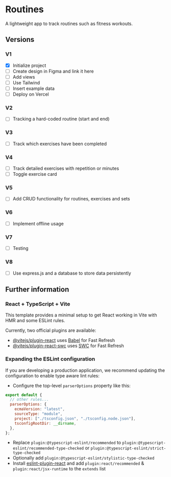 # Routines

A lightweight app to track routines such as fitness workouts.

## Versions

### V1

- [x] Initialize project
- [ ] Create design in Figma and link it here
- [ ] Add views
- [ ] Use Tailwind
- [ ] Insert example data
- [ ] Deploy on Vercel

### V2

- [ ] Tracking a hard-coded routine (start and end)

### V3

- [ ] Track which exercises have been completed

### V4

- [ ] Track detailed exercises with repetition or minutes
- [ ] Toggle exercise card

### V5

- [ ] Add CRUD functionality for routines, exercises and sets

### V6

- [ ] Implement offline usage

### V7

- [ ] Testing

### V8

- [ ] Use express.js and a database to store data persistently

## Further information

### React + TypeScript + Vite

This template provides a minimal setup to get React working in Vite with HMR and some ESLint rules.

Currently, two official plugins are available:

- [@vitejs/plugin-react](https://github.com/vitejs/vite-plugin-react/blob/main/packages/plugin-react/README.md) uses [Babel](https://babeljs.io/) for Fast Refresh
- [@vitejs/plugin-react-swc](https://github.com/vitejs/vite-plugin-react-swc) uses [SWC](https://swc.rs/) for Fast Refresh

### Expanding the ESLint configuration

If you are developing a production application, we recommend updating the configuration to enable type aware lint rules:

- Configure the top-level `parserOptions` property like this:

```js
export default {
  // other rules...
  parserOptions: {
    ecmaVersion: "latest",
    sourceType: "module",
    project: ["./tsconfig.json", "./tsconfig.node.json"],
    tsconfigRootDir: __dirname,
  },
};
```

- Replace `plugin:@typescript-eslint/recommended` to `plugin:@typescript-eslint/recommended-type-checked` or `plugin:@typescript-eslint/strict-type-checked`
- Optionally add `plugin:@typescript-eslint/stylistic-type-checked`
- Install [eslint-plugin-react](https://github.com/jsx-eslint/eslint-plugin-react) and add `plugin:react/recommended` & `plugin:react/jsx-runtime` to the `extends` list
